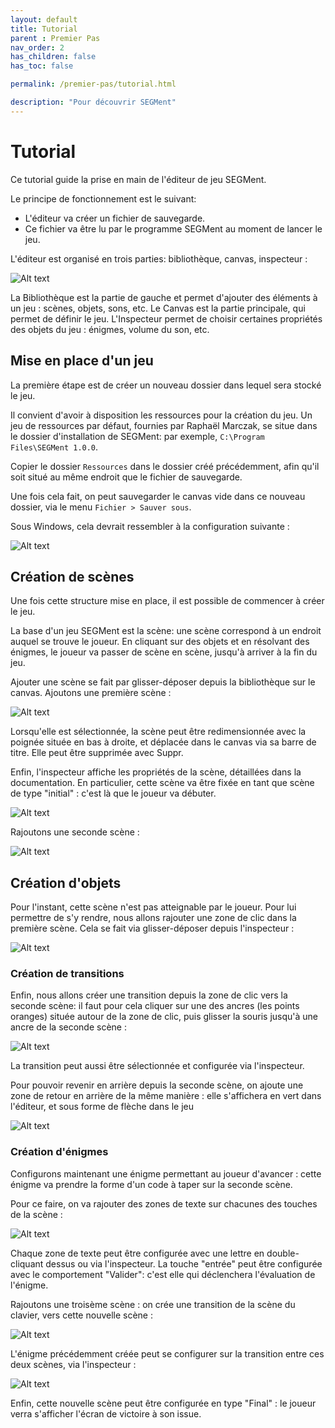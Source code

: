 ```yaml
---
layout: default
title: Tutorial
parent : Premier Pas
nav_order: 2
has_children: false
has_toc: false

permalink: /premier-pas/tutorial.html

description: "Pour découvrir SEGMent"
---
```


# Tutorial

Ce tutorial guide la prise en main de l'éditeur de jeu SEGMent.

Le principe de fonctionnement est le suivant:

- L'éditeur va créer un fichier de sauvegarde.
- Ce fichier va être lu par le programme SEGMent au moment de lancer le jeu.

L'éditeur est organisé en trois parties: bibliothèque, canvas, inspecteur :

![Alt text](https://scrime-u-bordeaux.github.io/SEGMent-docs/assets/images/premier_pas/tutorial/main.png "Collage d'un son")

La Bibliothèque est la partie de gauche et permet d'ajouter des éléments
à un jeu : scènes, objets, sons, etc.
Le Canvas est la partie principale, qui permet de définir le jeu.
L'Inspecteur permet de choisir certaines propriétés des objets du jeu :
énigmes, volume du son, etc.


## Mise en place d'un jeu

La première étape est de créer un nouveau dossier dans lequel sera stocké le jeu.

Il convient d'avoir à disposition les ressources pour la création du jeu.
Un jeu de ressources par défaut, fournies par Raphaël Marczak, se situe dans le dossier d'installation de SEGMent:
par exemple, ``C:\Program Files\SEGMent 1.0.0``.

Copier le dossier ``Ressources`` dans le dossier créé précédemment,
afin qu'il soit situé au même endroit que le fichier de sauvegarde.

Une fois cela fait, on peut sauvegarder le canvas vide dans ce nouveau dossier,
via le menu ``Fichier > Sauver sous``.

Sous Windows, cela devrait ressembler à la configuration suivante :

![Alt text](https://scrime-u-bordeaux.github.io/SEGMent-docs/assets/images/premier_pas/tutorial/save.png "Sauvegarde")

## Création de scènes

Une fois cette structure mise en place, il est possible de commencer à
créer le jeu.

La base d'un jeu SEGMent est la scène: une scène correspond à un endroit
auquel se trouve le joueur. En cliquant sur des objets et en résolvant des
énigmes, le joueur va passer de scène en scène, jusqu'à arriver à la fin du jeu.

Ajouter une scène se fait par glisser-déposer depuis la bibliothèque sur le canvas.
Ajoutons une première scène :

![Alt text](https://scrime-u-bordeaux.github.io/SEGMent-docs/assets/images/premier_pas/tutorial/scene1.png "Scene 1")


Lorsqu'elle est sélectionnée, la scène peut être redimensionnée avec la poignée
située en bas à droite, et déplacée dans le canvas via sa barre de titre.
Elle peut être supprimée avec Suppr.

Enfin, l'inspecteur affiche les propriétés de la scène, détaillées dans la documentation.
En particulier, cette scène va être fixée en tant que scène de type "initial" :
c'est là que le joueur va débuter.

![Alt text](https://scrime-u-bordeaux.github.io/SEGMent-docs/assets/images/premier_pas/tutorial/insp1.png "Scene 1")


Rajoutons une seconde scène :

![Alt text](https://scrime-u-bordeaux.github.io/SEGMent-docs/assets/images/premier_pas/tutorial/scene2.png "Scene 2")


## Création d'objets

Pour l'instant, cette scène n'est pas atteignable par le joueur.
Pour lui permettre de s'y rendre, nous allons rajouter une zone de clic dans la première scène.
Cela se fait via glisser-déposer depuis l'inspecteur :

![Alt text](https://scrime-u-bordeaux.github.io/SEGMent-docs/assets/images/premier_pas/tutorial/clic.png "Clic")


### Création de transitions

Enfin, nous allons créer une transition depuis la zone de clic vers la seconde scène:
il faut pour cela cliquer sur une des ancres (les points oranges) située autour de la zone
de clic, puis glisser la souris jusqu'à une ancre de la seconde scène :

![Alt text](https://scrime-u-bordeaux.github.io/SEGMent-docs/assets/images/premier_pas/tutorial/arrow.png "Clic")

La transition peut aussi être sélectionnée et configurée via l'inspecteur.

Pour pouvoir revenir en arrière depuis la seconde scène, on ajoute une zone
de retour en arrière de la même manière : elle s'affichera en vert dans l'éditeur,
et sous forme de flèche dans le jeu

![Alt text](https://scrime-u-bordeaux.github.io/SEGMent-docs/assets/images/premier_pas/tutorial/arriere.png "Clic")


### Création d'énigmes

Configurons maintenant une énigme permettant au joueur d'avancer :
cette énigme va prendre la forme d'un code à taper sur la seconde scène.

Pour ce faire, on va rajouter des zones de texte sur chacunes des touches de la scène :

![Alt text](https://scrime-u-bordeaux.github.io/SEGMent-docs/assets/images/premier_pas/tutorial/text.png "Text")

Chaque zone de texte peut être configurée avec une lettre en double-cliquant dessus ou via l'inspecteur.
La touche "entrée" peut être configurée avec le comportement "Valider": c'est elle qui déclenchera
l'évaluation de l'énigme.

Rajoutons une troisème scène : on crée une transition de la scène du clavier,
vers cette nouvelle scène :

![Alt text](https://scrime-u-bordeaux.github.io/SEGMent-docs/assets/images/premier_pas/tutorial/final.png "Final")

L'énigme précédemment créée peut se configurer sur la transition entre
ces deux scènes, via l'inspecteur :

![Alt text](https://scrime-u-bordeaux.github.io/SEGMent-docs/assets/images/premier_pas/tutorial/transi-text.png "Transition2")

Enfin, cette nouvelle scène peut être configurée en type "Final" : le joueur
verra s'afficher l'écran de victoire à son issue.

